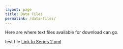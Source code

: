 ```yaml
---
layout: page
title: Data Files
permalink: /data-files/
---
```


Here are where text files available for download can go.

test file
<a href="/datafiles/xml/series2/subseries_II-1.xml">Link to Series 2 xml</a>

